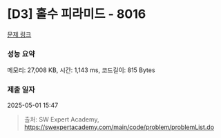 # [D3] 홀수 피라미드 - 8016 

[문제 링크](https://swexpertacademy.com/main/code/problem/problemDetail.do?contestProbId=AWvzGUKKPVwDFASy) 

### 성능 요약

메모리: 27,008 KB, 시간: 1,143 ms, 코드길이: 815 Bytes

### 제출 일자

2025-05-01 15:47



> 출처: SW Expert Academy, https://swexpertacademy.com/main/code/problem/problemList.do